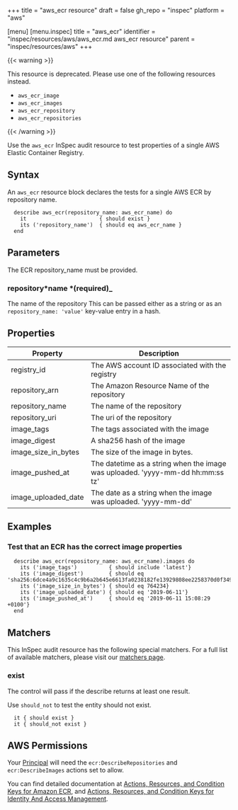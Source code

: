+++
title = "aws_ecr resource"
draft = false
gh_repo = "inspec"
platform = "aws"

[menu]
  [menu.inspec]
    title = "aws_ecr"
    identifier = "inspec/resources/aws/aws_ecr.md aws_ecr resource"
    parent = "inspec/resources/aws"
+++

{{< warning >}}

This resource is deprecated. Please use one of the following resources instead.

- `aws_ecr_image`
- `aws_ecr_images`
- `aws_ecr_repository`
- `aws_ecr_repositories`

{{< /warning >}}

Use the `aws_ecr` InSpec audit resource to test properties of a single AWS Elastic Container Registry.

## Syntax

An `aws_ecr` resource block declares the tests for a single AWS ECR by repository name.

      describe aws_ecr(repository_name: aws_ecr_name) do
        it                       { should exist }
        its ('repository_name')  { should eq aws_ecr_name }
      end

## Parameters

The ECR repository_name must be provided.

### repository*name *(required)\_

The name of the repository
This can be passed either as a string or as an `repository_name: 'value'` key-value entry in a hash.

## Properties

| Property            | Description                                                                    |
| ------------------- | ------------------------------------------------------------------------------ |
| registry_id         | The AWS account ID associated with the registry                                |
| repository_arn      | The Amazon Resource Name of the repository                                     |
| repository_name     | The name of the repository                                                     |
| repository_uri      | The uri of the repository                                                      |
| image_tags          | The tags associated with the image                                             |
| image_digest        | A sha256 hash of the image                                                     |
| image_size_in_bytes | The size of the image in bytes.                                                |
| image_pushed_at     | The datetime as a string when the image was uploaded. 'yyyy-mm-dd hh:mm:ss tz' |
| image_uploaded_date | The date as a string when the image was uploaded. 'yyyy-mm-dd'                 |

## Examples

### Test that an ECR has the correct image properties

      describe aws_ecr(repository_name: aws_ecr_name).images do
        its ('image_tags')          { should include 'latest'}
        its ('image_digest')        { should eq 'sha256:6dce4a9c1635c4c9b6a2b645e6613fa0238182fe13929808ee2258370d0f3497'}
        its ('image_size_in_bytes') { should eq 764234}
        its ('image_uploaded_date') { should eq '2019-06-11'}
        its ('image_pushed_at')     { should eq '2019-06-11 15:08:29 +0100'}
      end

## Matchers

This InSpec audit resource has the following special matchers. For a full list of available matchers, please visit our [matchers page](/inspec/matchers/).

### exist

The control will pass if the describe returns at least one result.

Use `should_not` to test the entity should not exist.

      it { should exist }
      it { should_not exist }

## AWS Permissions

Your [Principal](https://docs.aws.amazon.com/IAM/latest/UserGuide/intro-structure.html#intro-structure-principal) will need the `ecr:DescribeRepositories` and `ecr:DescribeImages` actions set to allow.

You can find detailed documentation at
[Actions, Resources, and Condition Keys for Amazon ECR](https://docs.aws.amazon.com/IAM/latest/UserGuide/list_amazonelasticcontainerregistry.html),
and [Actions, Resources, and Condition Keys for Identity And Access Management](https://docs.aws.amazon.com/IAM/latest/UserGuide/list_identityandaccessmanagement.html).
